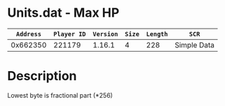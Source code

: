 # Units.dat - Max HP

| `Address` | `Player ID` | `Version` | `Size` | `Length` | `SCR` |
| ---------- | ----------- | --------- | ------ | -------- | ---- |
| 0x662350 | 221179 | 1.16.1 | 4 | 228 | Simple Data |

# Description

Lowest byte is fractional part (*256)